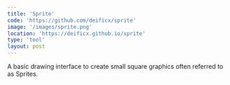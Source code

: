 ```yaml
---
title: 'Sprite'
code: 'https://github.com/deificx/sprite'
image: '/images/sprite.png'
location: 'https://deificx.github.io/sprite'
type: 'tool'
layout: post
---
```


A basic drawing interface to create small square graphics often referred to as Sprites.
